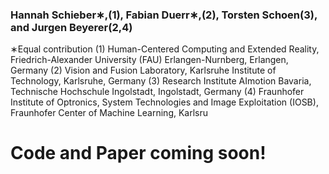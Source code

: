 
### Hannah Schieber∗,(1), Fabian Duerr∗,(2), Torsten Schoen(3), and Jurgen Beyerer(2,4)

∗Equal contribution
(1) Human-Centered Computing and Extended Reality, Friedrich-Alexander University (FAU) Erlangen-Nurnberg, Erlangen, Germany 
(2) Vision and Fusion Laboratory, Karlsruhe Institute of Technology, Karlsruhe, Germany
(3) Research Institute AImotion Bavaria, Technische Hochschule Ingolstadt, Ingolstadt, Germany
(4) Fraunhofer Institute of Optronics, System Technologies and Image Exploitation (IOSB), Fraunhofer Center of Machine Learning, Karlsru

# Code and Paper coming soon!
